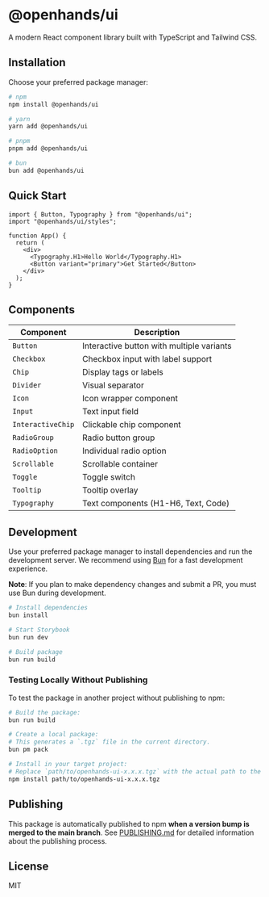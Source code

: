 # @openhands/ui

A modern React component library built with TypeScript and Tailwind CSS.

## Installation

Choose your preferred package manager:

```bash
# npm
npm install @openhands/ui

# yarn
yarn add @openhands/ui

# pnpm
pnpm add @openhands/ui

# bun
bun add @openhands/ui
```

## Quick Start

```tsx
import { Button, Typography } from "@openhands/ui";
import "@openhands/ui/styles";

function App() {
  return (
    <div>
      <Typography.H1>Hello World</Typography.H1>
      <Button variant="primary">Get Started</Button>
    </div>
  );
}
```

## Components

| Component         | Description                               |
| ----------------- | ----------------------------------------- |
| `Button`          | Interactive button with multiple variants |
| `Checkbox`        | Checkbox input with label support         |
| `Chip`            | Display tags or labels                    |
| `Divider`         | Visual separator                          |
| `Icon`            | Icon wrapper component                    |
| `Input`           | Text input field                          |
| `InteractiveChip` | Clickable chip component                  |
| `RadioGroup`      | Radio button group                        |
| `RadioOption`     | Individual radio option                   |
| `Scrollable`      | Scrollable container                      |
| `Toggle`          | Toggle switch                             |
| `Tooltip`         | Tooltip overlay                           |
| `Typography`      | Text components (H1-H6, Text, Code)       |

## Development

Use your preferred package manager to install dependencies and run the development server. We recommend using [Bun](https://bun.sh) for a fast development experience.

**Note**: If you plan to make dependency changes and submit a PR, you must use Bun during development.

```bash
# Install dependencies
bun install

# Start Storybook
bun run dev

# Build package
bun run build
```

### Testing Locally Without Publishing

To test the package in another project without publishing to npm:

```bash
# Build the package:
bun run build

# Create a local package:
# This generates a `.tgz` file in the current directory.
bun pm pack

# Install in your target project:
# Replace `path/to/openhands-ui-x.x.x.tgz` with the actual path to the generated `.tgz` file.
npm install path/to/openhands-ui-x.x.x.tgz
```

## Publishing

This package is automatically published to npm **when a version bump is merged to the main branch**. See [PUBLISHING.md](./PUBLISHING.md) for detailed information about the publishing process.

## License

MIT
